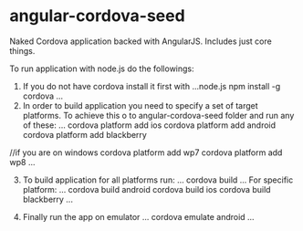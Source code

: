 angular-cordova-seed
====================

Naked Cordova application backed with AngularJS. Includes just core things.

To run application with node.js do the followings:

1. If you do not have cordova install it first with
...node.js
npm install -g cordova
...
2. In order to build application you need to specify a set of target platforms. To achieve this o to angular-cordova-seed folder and run any of these:
...
cordova platform add ios
cordova platform add android
cordova platform add blackberry

//if you are on windows
cordova platform add wp7
cordova platform add wp8
...

3. To build application for all platforms run:
...
cordova build
...
   For specific platform:
...
cordova build android
cordova build ios
cordova build blackberry
...

4. Finally run the app on emulator
...
cordova emulate android
...

